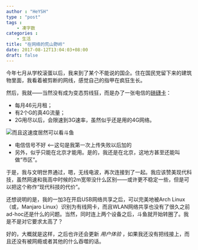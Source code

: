 ```yaml
---
author : "HeYSH"
type : "post"
tags :
    - 凑字数
categories :
    - 生活
title: "在网络的荒山野岭"
date: 2017-08-12T13:04:03+08:00
draft: false
---
```


今年七月从学校滚蛋以后，我来到了某个不能说的国企。住在国民党留下来的建筑物里面，我看着被剪断的网线，感觉自己的指甲在疯狂生长。

然后，我就——当然没有成为变态剪线狂，而是办了一张电信的[磅礴卡](http://item.jd.com/3509059.html#none)：

- 每月46元月租；
- 有2个G的真4G流量；
- 2G用尽以后，会限速到3G速率，虽然似乎还是用的4G网络。

![而且这速度居然可以看斗鱼](/blog/speed.png)

- 电信信号不好  <--这句是我第一次上传失败以后加的
- 另外，似乎只能在北京才能用。是的，我还是在北京，这地方甚至还能叫做“市区”。

于是，我与文明世界通过，嗯，无线电波，再次连接到了一起。我应该赞美现代科技，虽然网速和我高中时候的2m宽带没什么区别——或许更不稳定一些，但是可以把这个称作“现代科技的代价”。

还想说明的是，我的一加3在开启USB网络共享之后，可以完美地被Arch Linux（或，Manjaro Linux）识别为有线网卡，而且WLAN网络共享也没有了很久之前ad-hoc还是什么的问题。当然，同时连上两个设备之后，斗鱼就开始转圈了。我是不是对它要求太高了？

好的，大概就是这样，之后也许还会更新 *用户体验* ，如果我还没有把线接上，而且还没有被网瘾或者其他的什么吞噬的话。

